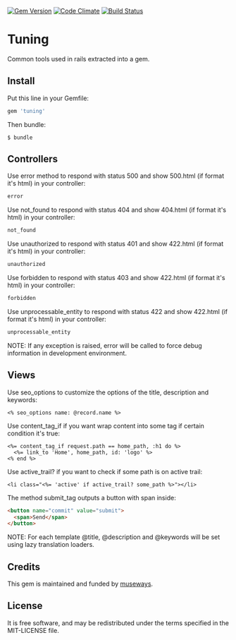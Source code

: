 [![Gem Version](https://badge.fury.io/rb/tuning.svg)](http://badge.fury.io/rb/tuning) [![Code Climate](https://codeclimate.com/github/museways/tuning/badges/gpa.svg)](https://codeclimate.com/github/museways/tuning) [![Build Status](https://travis-ci.org/museways/tuning.svg?branch=0.2.3)](https://travis-ci.org/museways/tuning)

# Tuning

Common tools used in rails extracted into a gem.

## Install

Put this line in your Gemfile:
```ruby
gem 'tuning'
```

Then bundle:

    $ bundle

## Controllers

Use error method to respond with status 500 and show 500.html (if format it's html) in your controller:
```ruby
error
```

Use not_found to respond with status 404 and show 404.html (if format it's html) in your controller:
```ruby
not_found
``` 

Use unauthorized to respond with status 401 and show 422.html (if format it's html) in your controller:
```ruby
unauthorized
```

Use forbidden to respond with status 403 and show 422.html (if format it's html) in your controller:
```ruby
forbidden
```

Use unprocessable_entity to respond with status 422 and show 422.html (if format it's html) in your controller:
```ruby
unprocessable_entity
```

NOTE: If any exception is raised, error will be called to force debug information in development environment.

## Views

Use seo_options to customize the options of the title, description and keywords:
```erb
<% seo_options name: @record.name %>
```

Use content_tag_if if you want wrap content into some tag if certain condition it's true:
```erb
<%= content_tag_if request.path == home_path, :h1 do %>
  <%= link_to 'Home', home_path, id: 'logo' %>
<% end %>
```

Use active_trail? if you want to check if some path is on active trail:
```erb
<li class="<%= 'active' if active_trail? some_path %>"></li>
```

The method submit_tag outputs a button with span inside:
```html
<button name="commit" value="submit">
  <span>Send</span>
</button>
```

NOTE: For each template @title, @description and @keywords will be set using lazy translation loaders.

## Credits

This gem is maintained and funded by [museways](http://museways.com).

## License

It is free software, and may be redistributed under the terms specified in the MIT-LICENSE file.
